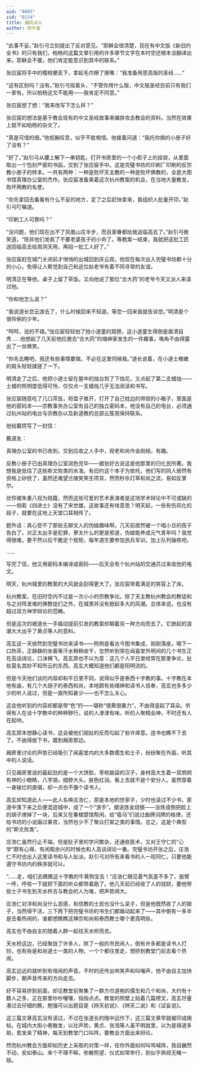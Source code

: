 ```yaml
---
aid: "0005"
zid: "0154"
title: 煽风点火
author: 吹牛者
---
```


“此事不妥。”赵引弓立刻提出了反对意见。“耶稣会很清楚，现在有中文版《新旧约全书》的只有我们，柏杨的这篇文章引用的许多章节文字在本时空还根本没翻译出来。耶稣会不傻，他们肯定能意识到其中的联系。”

张应宸将手中的樱桃梗丢下，拿起毛巾擦了擦嘴：“我准备用思高版的圣经……”

“这有区别吗？没有。”赵引弓摇着头，“不管你用什么版，中文版圣经目前只有我们一家有。所以柏杨这文不能用——我肯定不同意。”

张应宸想了想：“我来改写下怎么样？”

张应宸的想法是基于教会现有的中文圣经故事来编排攻击教会的资料。当然在效果上就不如柏杨的杂文了。

“真是可惜的很。”他扼腕叹息，似乎不胜惋惜。他接着问道：“我托你搞的小册子好了没有？”

“好了。”赵引弓从腰上解下一串钥匙，打开书房里的一个小柜子上的挂锁，从里面取出一个包封严密的书函，交到了张应宸手中。这是完璧书坊的印刷厂印刷的反宗教小册子的样本。一共有两种：一种是败坏天主教的一种是败坏佛教的，全是大图书馆真理办公室的杰作。张应宸准备乘着这次杭州教案的机会，在当地大量散发，败坏两教的名誉。

“你先拿回去看看有什么不妥的地方，定了之后赶快拿来，我组织人批量开印。”赵引弓叮嘱道。

“印刷工人可靠吗？”

“没问题，他们现在出不了凤凰山庄半步，而且家眷都给我送临高去了。”赵引弓微笑道，“除非他们发疯了不要老婆孩子的小命了。等教案一结束，我就把这批工匠送回临高去给周洞天用，再招一批工人好了。”

张应宸赶在城门关闭前才悄悄的出城回到庆云观，他现在每次出入完璧书坊都十分的小心，免得让人察觉到自己和这位赵老爷有着不同寻常的友谊。

明清正在等他，桌子上留了茶饭。又向他说了那位“合大药”的老爷今天又派人来请过他。

“你和他怎么说？”

“我说道长您云游去了，什么时候回来不知道。等您一回来我就告诉您。”明清是个很伶俐的少年。

“呵呵，说的不错。”张应宸轻轻拍了拍小道童的肩膀，这小道童生得倒是眉清目秀……他想起了几天前他应邀去“合大药”的缙绅家发生的一件趣事，嘴角不由得露出了一丝微笑。

“你先去睡吧，我还有些事情要做。不必在这里伺候我。”道长说着，在小道士稚嫩的肩头轻轻揉搓了一下。

明清走了之后，他把小道士留在屋中的烛台剪了下烛花，又点起了第二支蜡烛——土蜡的照明度低得可怜，仅仅点一支蜡烛几乎无法阅读和书写。

张应宸随意吃了几口茶饭，将盘子推开，打开了自己枕边的带锁的小箱子，里面是他的密码本——宗教事务办公室有自己的独立密码本，他没有自己的电台，必须通过杭州站的电台与宗教办以及新道教的总部云笈观保持联系。

他给戴锷写了一封信：

戴道友：

真理办公室的书已收到，交到应收之人手中，观老和尚作金刚相，有趣。

反教小册子已由真理办公室润色完毕——据张好古说这是他那里的归化民所著。我想我是低估了这些斯文败类的水准。有旧约这个本子为依托，他们写的同人居然有资格上矽统了，虽然还难望兰陵笑笑生项背，然而秒杀灯草和尚之流，易如反掌尔。

优伶被朱重八视为贱籍，然而这些可爱的艺术表演者是这场学术辩论中不可或缺的——倘若《四进士》没有了宋世雄，这故事还有啥意思？明天起，一些有伤风化的段子，就要在这地上天堂口耳相传了。

题外话：真心受不了那些无聊文人的伪娘趣味啊，几天前居然被一个唱小旦的孩子告白了。对正太出手是犯罪，萝太什么的更是邪道，伪娘能养成元气青年吗？我觉得很难。要不然以后干脆定个规矩，每年道生要参加民兵军训，加上队列操练吧。

……

写完了信，他又用密码本编译成密码——后天会有个杭州站的交通员过来收他的电文。

明天，杭州城里的教案的大风就会刮得更大了。张应宸带着满足的笑容上了床。

杭州教案，在旧时空内不过是一次小小的宗教争论。除了天主教杭州教会的教徒和与之对阵发难的佛教徒们之外，在城里并没有掀起多大的风潮。总体来说，也没有超过双方神学辩论的范畴。

但是这次的被道长一手煽动提前引发的教案却朝着另一种方向而去了。它掀起的浪潮大大出乎了黄贞等人的意料。

高玄这一天依然到完璧书坊来读书——照例是看古今图书集成，刚刚落座，喝下一口热茶，正静静的坐着等汗水稍稍收干，忽然听到常在闻喜堂外明间的几个书生正在高谈阔论，口沫横飞。高玄原也不以为意：这几个人平日里经常在那里争论，扯些莫名其妙不知所云的东西。高玄大概知道他们都是阳明流的。

但是今天他们谈的内容却和平日里不同，说得似乎是泰西十字教的事。十字教在本地有庙，有几个大胡子的泰西和尚，本地颇有些缙绅和读书人信奉，高玄也多多少少的听人说过，但是一直所知甚少——也不怎么关心。

这会他听到的内容却都是带“色”的——堪称“很黄很暴力”，不由得竖起了耳朵。听得有人在谈十字教中的种种秽行，说的人津津有味，听的人聚精会神，不时还有人在起哄。

高玄原本想静心读书，这会被他们胡扯的反而勾起了些许痒意。连书也瞧不下去了。不由得放下书，踱到厢房那边。

厢房里讨论的声势已经吸引了闻喜堂内的大多数儒生和士子，纷纷聚在外面，听其中的人说话。

只见厢房里说的最起劲的是一个大饼脸，枣核脑袋的汉子，身材高大生着一双炯炯有神的小眼睛，八字胡，细脖大头，肤色红润。看上去就不是个安分人。虽然穿着一身破烂的直缀，却一点也不像个读书人。

高玄却知道此人——此人名唤庄浩仁，原是本地的世家子，少时也读过不少书，家道中落下来之后便混迹城中，成了一个“游手”。据说炼金烧银——没炼成倒把脸上的胡子燎掉了一块，后来又在秦楼楚馆帮闲，给“瘦马”们说过曲牌词牌的格律，还给书坊的小说画过春宫，当然也少不了聚众打架之类的事情。总之，这是个典型的“斯文败类”。

庄浩仁虽然行止不端，但是肚子里的学问繁杂，还通些医术，又对王守仁的“心学”颇有心得，有闲暇余兴的时候也和人高谈阔论一番。完璧书坊开张之后，庄浩仁不时也出入这里读书和与人扯淡。赵引弓对所有来看书的人一视同仁，只要他能遵守书坊内的秩序就可以。

“……走，咱们去瞧瞧这十字教的牛黄狗宝去！”庄浩仁眼见着气氛差不多了，振臂一呼，呼啦一下就把下面的听众都带着跑了。他几天前已经收了人的钱财，要他带些士子书生到天水桥去与教会的人为难，把声势闹大。

庄浩仁对洋和尚没什么恶感，和信教的士民也没什么梁子，但是他既然收了人的银子，当然得干活，三下两下把完璧书坊的书生们都煽动起来了——其中倒有一多半是去看热闹的，谁都想瞧瞧这禅宗和尚和泰西教士哪个更高明些。

高玄也不由自主的随着人群一起往天水桥而去。

天水桥这边，已经聚拢了许多人，除了一般的市民闲人，倒有许多都是读书人打扮，也有些是和尚道士一类的人物，一个个都往里走，想挤到教堂门前去看个热闹。

高玄远远的就听到有喧闹的声音。不时的还传出哄笑声和叫嚷声，他不由自主加快脚步，朝声音传来的方向走去。

好不容易挤到前面，却见教堂前聚集了一群方巾道袍的儒生和几个和尚，大约有十数人之多，正在那里吵吵嚷嚷，指指点点。教堂的照壁上贴着几篇榜文，高玄尽量凑过去仔细的瞧，勉强可以出题目是《辨天初说》、《辨天二说》和《证妄说》。

这三篇文章高玄没有读过，不过在张道长的暗中运作下，这三篇文章早就被印成揭帖，在城内大街小巷散发，以壮声势。黄贞、张湉等人虽不明就里，以为是得道多助，愈发来了精神，每天到教堂门口叫阵，要教会方面出来辩论。

然而杭州教会方面却如历史上采取的对策一样，任你外面如何叫骂喊阵，我自巍然不动，安如泰山。来个不理不睬。弥散照望，仪式如常举行，到似乎熟视无睹一般。
